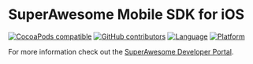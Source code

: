 SuperAwesome Mobile SDK for iOS
===============================

[![CocoaPods compatible](https://img.shields.io/cocoapods/v/SuperAwesomeAdMob.svg)](https://cocoapods.org/pods/SuperAwesomeAdMob)
[![GitHub contributors](https://img.shields.io/github/contributors/SuperAwesomeLTD/sa-mobile-sdk-ios.svg)]() 
[![Language](https://img.shields.io/badge/language-objectivec-f48041.svg?style=flat)]() 
[![Platform](https://img.shields.io/badge/platform-ios-lightgrey.svg)]()

For more information check out the [SuperAwesome Developer Portal](http://doc.superawesome.tv/sa-mobile-sdk-ios/latest/).
